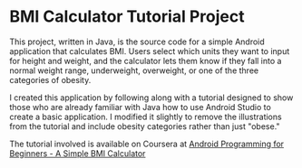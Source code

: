 # BMI Calculator Tutorial Project

This project, written in Java, is the source code for a simple Android application that calculates BMI. Users select which units they want to input for height and weight, and the calculator lets them know if they fall into a normal weight range, underweight, overweight, or one of the three categories of obesity.

I created this application by following along with a tutorial designed to show those who are already familiar with Java how to use Android Studio to create a basic application. I modified it slightly to remove the illustrations from the tutorial and include obesity categories rather than just "obese."

The tutorial involved is available on Coursera at [Android Programming for Beginners - A Simple BMI Calculator](https://www.coursera.org/projects/android-programming-for-beginners)
